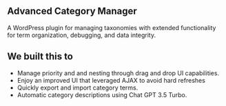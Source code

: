 ## Advanced Category Manager

A WordPress plugin for managing taxonomies with extended functionality for term organization, debugging, and data integrity.

## We built this to

- Manage priority and and nesting through drag and drop UI capabilities. 
- Enjoy an improved UI that leveraged AJAX to avoid hard refreshes
- Quickly export and import category terms. 
- Automatic category descriptions using Chat GPT 3.5 Turbo. 
